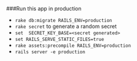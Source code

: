 ###Run this app in production
- `rake db:migrate RAILS_ENV=production`
- `rake secret` to generate a random secret
- `set  SECRET_KEY_BASE=<secret generated>`
- `set RAILS_SERVE_STATIC_FILES=true`
- `rake assets:precompile RAILS_ENV=production`
- `rails server -e production`